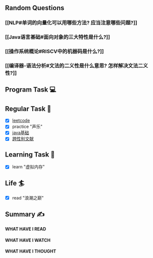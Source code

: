 ## Random Questions
### [[NLP#单词的向量化可以用哪些方法? 应当注意哪些问题?]]

### [[Java语言基础#面向对象的三大特性是什么?]]

### [[操作系统概论#RISCV中的机器码是什么?]]

### [[编译器-语法分析#文法的二义性是什么意思? 怎样解决文法二义性?]]



## Program Task  💻

## Regular Task  🤡
- [x] [leetcode](https://leetcode.cn/study-plan/algorithms/?progress=tyz0ksg)
- [x] practice "声乐"
- [x] [java基础](https://javaguide.cn/java/basis/java-basic-questions-01.html#%E5%9F%BA%E7%A1%80%E6%A6%82%E5%BF%B5)
- [x] [跨性别文献](https://transreads.org/tag/article/)

## Learning Task 🎯
- [x] learn "虚拟内存"
## Life 🏄
- [x] read "浪潮之巅"
## Summary ✍
####  WHAT HAVE I READ

#### WHAT HAVE I WATCH

#### WHAT HAVE I THOUGHT
